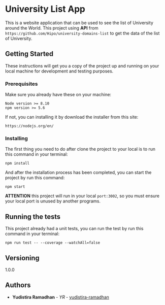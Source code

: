 # University List App

This is a website application that can be used to see the list of University around the World. This project using **API** from ` https://github.com/Hipo/university-domains-list` to get the data of the list of University.

## Getting Started

These instructions will get you a copy of the project up and running on your local machine for development and testing purposes.

### Prerequisites

Make sure you already have these on your machine:

```
Node version >= 8.10
npm version >= 5.6
```

If not, you can installing it by download the installer from this site:

```
https://nodejs.org/en/
```

### Installing

The first thing you need to do after clone the project to your local is to run this command in your terminal:

```
npm install
```

And after the installation process has been completed, you can start the project by run this command:

```
npm start
```

**ATTENTION** this project will run in your local `port:3002`, so you must ensure your local port is unused by another programs.

## Running the tests

This project already had a unit tests, you can run the test by run this command in your terminal:

```
npm run test -- --coverage --watchAll=false
```

## Versioning

1.0.0

## Authors

* **Yudistira Ramadhan** - *YR* - [yudistira-ramadhan](https://github.com/yudistira-ramadhan)
